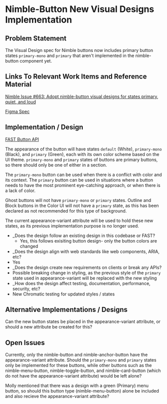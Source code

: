 # Nimble-Button New Visual Designs Implementation

## Problem Statement

The Visual Design spec for Nimble buttons now includes primary button states `primary-mono` and `primary` that aren't implemented in the nimble-button component yet.

## Links To Relevant Work Items and Reference Material

[Nimble Issue #663: Adopt nimble-button visual designs for states primary, quiet, and loud](https://github.com/ni/nimble/issues/663)

[Figma Spec](https://www.figma.com/file/PO9mFOu5BCl8aJvFchEeuN/Nimble_Components?type=design&node-id=1295-77205)

## Implementation / Design

[FAST Button API](https://github.com/microsoft/fast/blob/de7f234ef871204fcac2b5df59433d919809341d/packages/web-components/fast-foundation/src/button/README.md)

The appearance of the button will have states `default` (White), `primary-mono` (Black), and `primary` (Green), each with its own color scheme based on the UI theme.
`primary-mono` and `primary` states of buttons are primary buttons, so there should only be one of either in a section.

The `primary-mono` button can be used when there is a conflict with color and its context.
The `primary` button can be used in situations where a button needs to have the most prominent eye-catching approach, or when there is a lack of color.

Ghost buttons will not have `primary-mono` or `primary` states.
Outline and Block buttons in the Color UI will not have a `primary` state, as this has been declared as not recommended for this type of background.

The current appearance-variant attribute will be used to hold these new states, as its previous implementation purpose is no longer used.

-   \_Does the design follow an existing design in this codebase or FAST?
    -   Yes, this follows exisiting button design- only the button colors are changed
-   \_Does the design align with web standards like web components, ARIA, etc?
-   Yes
-   \_Does the design create new requirements on clients or break any APIs?
-   Possible breaking change in styling, as the previous style of the `primary` state used in appearance-variant will be replaced with the new styling
-   _How does the design affect testing, documentation, performance, security, etc?
-   New Chromatic testing for updated styles / states

## Alternative Implementations / Designs

Can the new button states be placed in the appearance-variant attribute, or should a new attribute be created for this?

## Open Issues

Currently, only the nimble-button and nimble-anchor-button have the appearance-variant attribute. Should the `primary-mono` and `primary` states only be implemented for these buttons, while other buttons such as
the nimble-menu-button, nimble-toggle-button, and nimble-card-button (which do not have the appearance-variant attribute) would be left alone?

Molly mentioned that there was a design with a green (Primary) menu button, so should this button type (nimble-menu-button) alone be included and also recieve the appearance-variant attribute?
